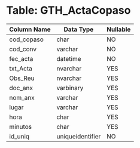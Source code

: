 # Table: GTH_ActaCopaso

| Column Name | Data Type | Nullable |
|-------------|-----------|----------|
| cod_copaso | char | NO |
| cod_conv | varchar | NO |
| fec_acta | datetime | NO |
| txt_Acta | nvarchar | YES |
| Obs_Reu | nvarchar | YES |
| doc_anx | varbinary | YES |
| nom_anx | varchar | YES |
| lugar | varchar | YES |
| hora | char | YES |
| minutos | char | YES |
| id_uniq | uniqueidentifier | NO |
